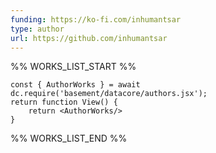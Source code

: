 ```yaml
---
funding: https://ko-fi.com/inhumantsar
type: author
url: https://github.com/inhumantsar
---
```



%% WORKS_LIST_START %%

```datacorejsx
const { AuthorWorks } = await dc.require('basement/datacore/authors.jsx');
return function View() {
    return <AuthorWorks/>
}
```
%% WORKS_LIST_END %%